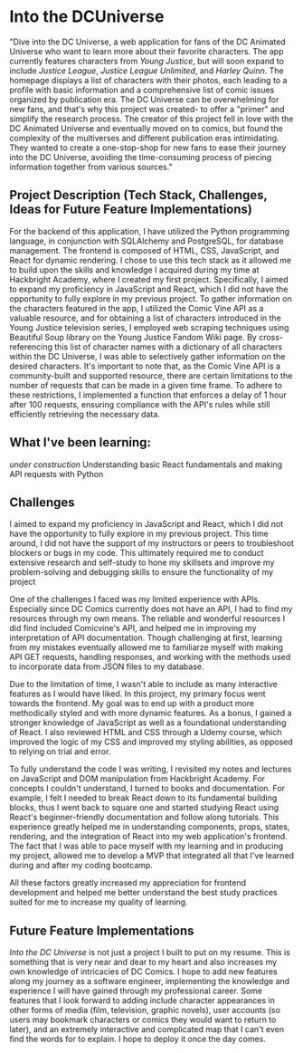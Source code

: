 # Into the DCUniverse

"Dive into the DC Universe, a web application for fans of the DC Animated Universe who want to learn more about their favorite characters. The app currently features characters from _Young Justice_, but will soon expand to include _Justice League_, _Justice League Unlimited_, and _Harley Quinn_. The homepage displays a list of characters with their photos, each leading to a profile with basic information and a comprehensive list of comic issues organized by publication era. The DC Universe can be overwhelming for new fans, and that's why this project was created- to offer a "primer" and simplify the research process. The creator of this project fell in love with the DC Animated Universe and eventually moved on to comics, but found the complexity of the multiverses and different publication eras intimidating. They wanted to create a one-stop-shop for new fans to ease their journey into the DC Universe, avoiding the time-consuming process of piecing information together from various sources."

## Project Description (Tech Stack, Challenges, Ideas for Future Feature Implementations)

For the backend of this application, I have utilized the Python programming language, in conjunction with SQLAlchemy and PostgreSQL, for database management. The frontend is composed of HTML, CSS, JavaScript, and React for dynamic rendering. I chose to use this tech stack as it allowed me to build upon the skills and knowledge I acquired during my time at Hackbright Academy, where I created my first project. Specifically, I aimed to expand my proficiency in JavaScript and React, which I did not have the opportunity to fully explore in my previous project. To gather information on the characters featured in the app, I utilized the Comic Vine API as a valuable resource, and for obtaining a list of characters introduced in the Young Justice television series, I employed web scraping techniques using Beautiful Soup library on the Young Justice Fandom Wiki page. By cross-referencing this list of character names with a dictionary of all characters within the DC Universe, I was able to selectively gather information on the desired characters.
It's important to note that, as the Comic Vine API is a community-built and supported resource, there are certain limitations to the number of requests that can be made in a given time frame. To adhere to these restrictions, I implemented a function that enforces a delay of 1 hour after 100 requests, ensuring compliance with the API's rules while still efficiently retrieving the necessary data.

## What I've been learning:
*under construction*
Understanding basic React fundamentals and making API requests with Python

## Challenges

I aimed to expand my proficiency in JavaScript and React, which I did not have the
opportunity to fully explore in my previous project. This time around, I
did not have the support of my instructors or peers to troubleshoot blockers or
bugs in my code. This ultimately required me to conduct extensive
research and self-study to hone my skillsets and improve my problem-solving and debugging skills to ensure
the functionality of my project

One of the challenges I faced was my limited experience with APIs. Especially since DC Comics currently does not have an API, I had to find my resources through my own means. The reliable and wonderful resources I did find included Comicvine's API, and helped me in improving my interpretation of API documentation. Though challenging at first, learning from my mistakes eventually allowed me to familiarze myself with making API GET requests, handling responses, and working with the methods used to incorporate data from JSON files to my database.

Due to the limitation of time, I wasn't able to include as many interactive features as I would have liked. In this project, my primary focus went towards the frontend. My goal was to end up with a product more methodically styled and with more dynamic features. As a bonus, I gained a stronger knowledge of JavaScript as well as a foundational understanding of React. I also reviewed HTML and CSS through a Udemy course, which improved the logic of my CSS and improved my styling abilities, as opposed to relying on trial and error.

To fully understand the code I was writing, I revisited my notes and lectures on JavaScript and DOM manipulation from Hackbright Academy. For concepts I couldn't understand, I turned to books and documentation. For example, I felt I needed to break React down to its fundamental building blocks, thus I went back to square one and started studying React using React's beginner-friendly documentation and follow along tutorials. This experience greatly helped me in understanding components, props, states, rendering, and the integration of React into my web application's frontend. The fact that I was able to pace myself with my learning and in producing my project, allowed me to develop a MVP that integrated all that I've learned during and after my coding bootcamp.

All these factors greatly increased my appreciation for frontend development and helped me better understand the best study practices suited for me to increase my quality of learning.

## Future Feature Implementations

_Into the DC Universe_ is not just a project I built to put on my resume. This is something that is very near and dear to my heart and also increases my own knowledge of intricacies of DC Comics. I hope to add new features along my journey as a software engineer, implementing the knowledge and experience I will have gained through my professional career. Some features that I look forward to adding include character appearances in other forms of media (film, television, graphic novels), user accounts (so users may bookmark characters or comics they would want to return to later), and an extremely interactive and complicated map that I can't even find the words for to explain. I hope to deploy it once the day comes.

<!-- **under construction**

### Working with comicvine API:

- [comicvine API documentation](https://comicvine.gamespot.com/api/documentation)

Need to create an account with [comicvine](https://comicvine.gamespot.com/api/) to get an API key

Making GET Requests:

Start URL with:

"https://comicvine.com/api/"

Endpoints can be found in documentation under 'Resources'.

According to comicvine API developer forum, endpoint "characters" can't be filtered by publisher, so instead you will need to get a list of characters from a publisher.

Important factors in the URL request include:

- Your API key
- Your User-Agent
- Filters, specifically 'format' and 'field_list'
- Endpoints
- IDs

STEP 1: Get a List of Characters by Publisher

We will be using the endpoint 'publisher', so the URL to get all DC Comics characters will be as follows:
"https://comicvine.com/api/publisher/4010-10/?api_key={YOUR_API_KEY}&format=json&field_list=characters,aliases,description"

- URL Breakdown:

  - Endpoint(s): Because this project works with DC Comics characters only, the required endpoint will be '_publisher_' not '_publisher_**_s_**'.[^bignote]
  - DC Comics' publisher ID is **4010-10**
  - To reduce response payload size, I personally selected 'characters', 'aliases', and 'description'.[^1]
  - I recommend using POSTMAN first to check that your GET request queries are functioning. See footnote 1.
  - In order to get a 200 response (this is not necessary if using POSTMAN, as POSTMAN will send the user-agent automatically), you will need to also include your 'User-Agent' as a headers parameter in requests.get(). So your code will look like the following:
    ````
    payload = { ... }
    headers = { 'User-Agent' : YOUR_HEADER }
    {response = requests.get(URL, headers=headers, params=payload)}```
    - To find your header, go to [whatsmybrowser](https://www.whatsmiybrowser.org) . `ctrl + f` 'user agent' if you can't find your User-Agent (it looks something like this:
    'Mozilla/5.0 (platform; rv:geckoversion) Gecko/geckotrail Firefox/firefoxversion')
    ````
  - I personally did not include `payload = { ... }` in my code (see `api.py`) because I was having issues with the commas in 'field_list'. Looking back now, if I just removed the spaces it should be ok--but it's not necessary unless you're drastically changing my code as all the necessary fields are returned.

  - It took me a while to figure out why my get requests in VScode kept returning with the response 403, I resorted to downloading the JSON file from POSTMAN. The format was weird though, so I created the function `format_conversion(filename, new_filename)` to re-format retrieved data for readability.
    - THEREFORE, I will need to return to the initial get characters from publisher request from comicvineAPI when I get to that in a later point (most likely after or during the 8 day request cycle period).
      **\*** I will return to this once I re-do the function
      (IGNORE) - Once you fulfill the parameters for `get_publisher_characters(API_KEY)` (IGNORE)

  [^bignote]: Should you want to look for other publishers, I recommend using the 'publishers' endpoint. The reason being you can't merely put in the publisher name in the URL, Comic Vine has assigned IDs to each publisher. So by using the 'publishers' endpoint, see example below, you will get a list of publishers with all of their respective fields. You can specifically select what field you want returned for a reduced size of the response payload.

  `{https://comicvine.com/api/publishers/?api_key={YOUR_API_KEY}&format=json}`

  [^1] My API requests would only return the first field in my field list, which proved very, very, very annoying. Because I was using POSTMAN to ensure I was receiving the information I was requesting, in the Query Params, for the key 'field_list' the value I put in included 'characters, aliases, description'. My requests kept returning only 'characters' (which was OKAY because it included the character id--the most important detail I needed from the publisher GET request), but again, very inconvenient. Solution: I realized I was including spaces in the field_list values, so the value needed to be changed to 'characters,aliases,description'.

STEP 2: Get Character Information by Character ID

- The function `get_comicvine_API` will open the JSON file created from getting all characters by publisher. It will glean all character IDs and append them to a list. The funciton will then loop through each character id to make individual API get requests for every respective characters' information.[^2]
- It will take about 8 days to retrieve all character information, as comic vine as a request limit of 100 per hour.

[^2] (\*note from 10/28/2022, I was currently planning on collecting all data from comic vine but as I was creating this README.md file I realized I don't need all that data until my project is complete so I will need to create another function to just get 99 characters to test my db with)

URL = "https://comicvine.com/api/character/4005-1699/?api_key=6028f8ab23892d424a31b9845b1c36ed4f737523&format=json&field_list=name,real_name,deck,powers,movies,issues_died_in

https://comicvine.com/api/character/4005-1699/?api_key=6028f8ab23892d424a31b9845b1c36ed4f737523&format=json&field_list=name,real_name,deck,powers,movies,issues_died_in -->

